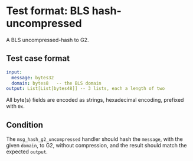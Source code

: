 # Test format: BLS hash-uncompressed

A BLS uncompressed-hash to G2.

## Test case format

```yaml
input:
  message: bytes32
  domain: bytes8   -- the BLS domain
output: List[List[bytes48]] -- 3 lists, each a length of two
```

All byte(s) fields are encoded as strings, hexadecimal encoding, prefixed with `0x`.


## Condition

The `msg_hash_g2_uncompressed` handler should hash the `message`, with the given `domain`, to G2, without compression, and the result should match the expected `output`.
